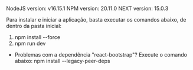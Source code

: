 NodeJS version: v16.15.1
NPM version: 20.11.0
NEXT version: 15.0.3

Para instalar e iniciar a aplicação, basta executar os comandos abaixo, de dentro da pasta inicial:

1) npm install --force
2) npm run dev

* Problemas com a dependência "react-bootstrap"?
 Execute o comando abaixo:
npm install --legacy-peer-deps